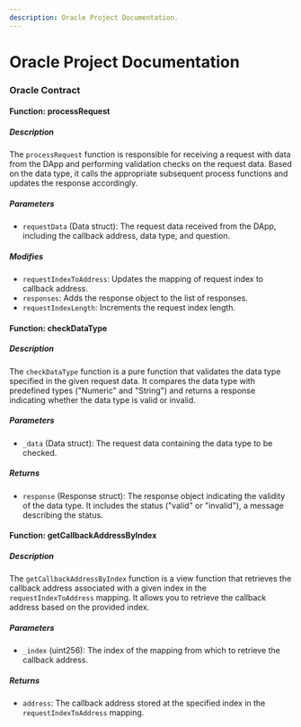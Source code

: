 ```yaml
---
description: Oracle Project Documentation.
---
```


# Oracle Project Documentation

### Oracle Contract

#### Function: processRequest

##### Description
The `processRequest` function is responsible for receiving a request with data from the DApp and performing validation checks on the request data. Based on the data type, it calls the appropriate subsequent process functions and updates the response accordingly.

##### Parameters
- `requestData` (Data struct): The request data received from the DApp, including the callback address, data type, and question.

##### Modifies
- `requestIndexToAddress`: Updates the mapping of request index to callback address.
- `responses`: Adds the response object to the list of responses.
- `requestIndexLength`: Increments the request index length.

#### Function: checkDataType

##### Description
The `checkDataType` function is a pure function that validates the data type specified in the given request data. It compares the data type with predefined types ("Numeric" and "String") and returns a response indicating whether the data type is valid or invalid.

##### Parameters
- `_data` (Data struct): The request data containing the data type to be checked.

##### Returns
- `response` (Response struct): The response object indicating the validity of the data type. It includes the status ("valid" or "invalid"), a message describing the status.

#### Function: getCallbackAddressByIndex

##### Description
The `getCallbackAddressByIndex` function is a view function that retrieves the callback address associated with a given index in the `requestIndexToAddress` mapping. It allows you to retrieve the callback address based on the provided index.

##### Parameters
- `_index` (uint256): The index of the mapping from which to retrieve the callback address.

##### Returns
- `address`: The callback address stored at the specified index in the `requestIndexToAddress` mapping.


<!-- Docs example -->
<!-- ### Oracle Contract

#### Function: getData

##### Description
The `getData` function retrieves data from the Oracle platform.

##### Parameters
- `endpoint` (string): The API endpoint to retrieve data from.

##### Modifies

##### Returns
- `data` (object): The retrieved data from the specified endpoint.

##### Example Usage
```python
data = getData("https://api.example.com/data")
print(data)
``` -->
